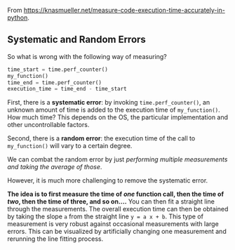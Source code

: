 From <https://knasmueller.net/measure-code-execution-time-accurately-in-python>.
## Systematic and Random Errors

So what is wrong with the following way of measuring?
```python
time_start = time.perf_counter()
my_function()
time_end = time.perf_counter()
execution_time = time_end - time_start
```
First, there is a **systematic error**: by invoking `time.perf_counter()`, an unknown amount of time is added to the execution time of `my_function()`. How much time? This depends on the OS, the particular implementation and other uncontrollable factors.

Second, there is a **random error**: the execution time of the call to `my_function()` will vary to a certain degree.

We can combat the random error by just *performing multiple measurements and taking the average of those*. 

However, it is much more challenging to remove the systematic error.

**The idea is to first measure the time of _one_ function call, then the time of _two_, then the time of three, and so on....**
You can then fit a straight line through the measurements. The overall execution time can then be obtained by taking the slope `a` from the straight line `y = a x + b`. 
This type of measurement is very robust against occasional measurements with large errors. This can be visualized by artificially changing one measurement and rerunning the line fitting process.
<!--stackedit_data:
eyJoaXN0b3J5IjpbLTE1Nzk0NjU0MTAsLTE3MDk1MTI4MDFdfQ
==
-->